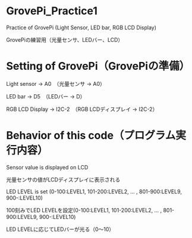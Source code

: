 # GrovePi_Practice1
Practice of GrovePi (Light Sensor, LED bar, RGB LCD Display)

GrovePiの練習用（光量センサ、LEDバー、LCD）

# Setting of GrovePi（GrovePiの準備）
Light sensor -> A0　（光量センサ -> A0）

LED bar -> D5　（LEDバー -> D）

RGB LCD Display -> I2C-2　（RGB LCDディスプレイ -> I2C-2）


# Behavior of this code（プログラム実行内容）
Sensor value is displayed on LCD

光量センサの値がLCDディスプレイに表示される

LED LEVEL is set (0-100:LEVEL1, 101-200:LEVEL2, ... , 801-900:LEVEL9, 900-:LEVEL10) 

100刻みでLED LEVELを設定(0-100:LEVEL1, 101-200:LEVEL2, ... , 801-900:LEVEL9, 900-:LEVEL10) 

LED LEVELに応じてLEDバーが光る（0～10）

